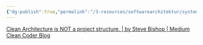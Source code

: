 ```yaml
---
{"dg-publish":true,"permalink":"/3-resources/softwarearchitektur/system-architektur/clean-architecture/","tags":["architecture","revisitMe"],"created":"2024-10-22T15:59:41.637+02:00","updated":"2024-10-25T13:49:19.440+02:00"}
---
```



[Clean Architecture is NOT a project structure. | by Steve Bishop | Medium](https://medium.com/@stevebishop_89684/clean-architecture-is-not-a-project-structure-b158c9c4163f)
[Clean Coder Blog](https://blog.cleancoder.com/uncle-bob/2012/08/13/the-clean-architecture.html)